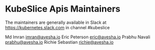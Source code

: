 # KubeSlice Apis Maintainers 
The maintainers are generally available in Slack at https://kubernetes.slack.com in channel #kubeslice

Md Imran imran@avesha.io
Eric Peterson eric@avesha.io
Prabhu Navali prabhu@avesha.io
Richie Sebastian richie@avesha.io
